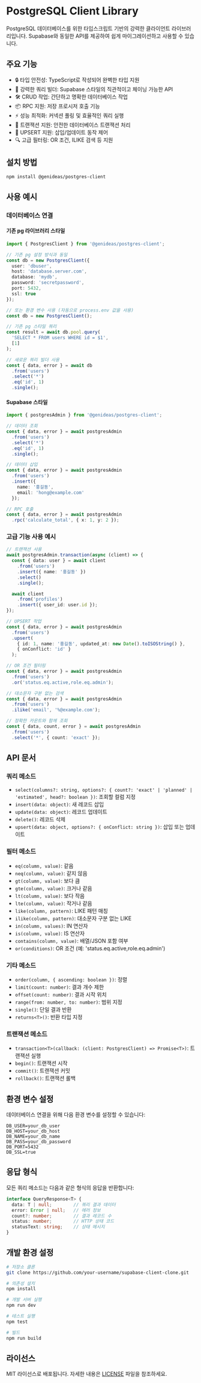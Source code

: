 # PostgreSQL Client Library

PostgreSQL 데이터베이스를 위한 타입스크립트 기반의 강력한 클라이언트 라이브러리입니다. Supabase와 동일한 API를 제공하여 쉽게 마이그레이션하고 사용할 수 있습니다.

## 주요 기능

- 🔒 타입 안전성: TypeScript로 작성되어 완벽한 타입 지원
- 🚀 강력한 쿼리 빌더: Supabase 스타일의 직관적이고 체이닝 가능한 API
- 🛠 CRUD 작업: 간단하고 명확한 데이터베이스 작업
- 📦 RPC 지원: 저장 프로시저 호출 기능
- ⚡ 성능 최적화: 커넥션 풀링 및 효율적인 쿼리 실행
- 💪 트랜잭션 지원: 안전한 데이터베이스 트랜잭션 처리
- 🎯 UPSERT 지원: 삽입/업데이트 동작 제어
- 🔍 고급 필터링: OR 조건, ILIKE 검색 등 지원

## 설치 방법

```bash
npm install @genideas/postgres-client
```

## 사용 예시

### 데이터베이스 연결

#### 기존 pg 라이브러리 스타일
```typescript
import { PostgresClient } from '@genideas/postgres-client';

// 기존 pg 설정 방식과 동일
const db = new PostgresClient({
  user: 'dbuser',
  host: 'database.server.com',
  database: 'mydb',
  password: 'secretpassword',
  port: 5432,
  ssl: true
});

// 또는 환경 변수 사용 (자동으로 process.env 값을 사용)
const db = new PostgresClient();

// 기존 pg 스타일 쿼리
const result = await db.pool.query(
  'SELECT * FROM users WHERE id = $1',
  [1]
);

// 새로운 쿼리 빌더 사용
const { data, error } = await db
  .from('users')
  .select('*')
  .eq('id', 1)
  .single();
```

#### Supabase 스타일

```typescript
import { postgresAdmin } from '@genideas/postgres-client';

// 데이터 조회
const { data, error } = await postgresAdmin
  .from('users')
  .select('*')
  .eq('id', 1)
  .single();

// 데이터 삽입
const { data, error } = await postgresAdmin
  .from('users')
  .insert({ 
    name: '홍길동', 
    email: 'hong@example.com' 
  });

// RPC 호출
const { data, error } = await postgresAdmin
  .rpc('calculate_total', { x: 1, y: 2 });
```

### 고급 기능 사용 예시

```typescript
// 트랜잭션 사용
await postgresAdmin.transaction(async (client) => {
  const { data: user } = await client
    .from('users')
    .insert({ name: '홍길동' })
    .select()
    .single();

  await client
    .from('profiles')
    .insert({ user_id: user.id });
});

// UPSERT 작업
const { data, error } = await postgresAdmin
  .from('users')
  .upsert(
    { id: 1, name: '홍길동', updated_at: new Date().toISOString() },
    { onConflict: 'id' }
  );

// OR 조건 필터링
const { data, error } = await postgresAdmin
  .from('users')
  .or('status.eq.active,role.eq.admin');

// 대소문자 구분 없는 검색
const { data, error } = await postgresAdmin
  .from('users')
  .ilike('email', '%@example.com');

// 정확한 카운트와 함께 조회
const { data, count, error } = await postgresAdmin
  .from('users')
  .select('*', { count: 'exact' });
```

## API 문서

### 쿼리 메소드

- `select(columns?: string, options?: { count?: 'exact' | 'planned' | 'estimated', head?: boolean })`: 조회할 컬럼 지정
- `insert(data: object)`: 새 레코드 삽입
- `update(data: object)`: 레코드 업데이트
- `delete()`: 레코드 삭제
- `upsert(data: object, options?: { onConflict: string })`: 삽입 또는 업데이트

### 필터 메소드

- `eq(column, value)`: 같음
- `neq(column, value)`: 같지 않음
- `gt(column, value)`: 보다 큼
- `gte(column, value)`: 크거나 같음
- `lt(column, value)`: 보다 작음
- `lte(column, value)`: 작거나 같음
- `like(column, pattern)`: LIKE 패턴 매칭
- `ilike(column, pattern)`: 대소문자 구분 없는 LIKE
- `in(column, values)`: IN 연산자
- `is(column, value)`: IS 연산자
- `contains(column, value)`: 배열/JSON 포함 여부
- `or(conditions)`: OR 조건 (예: 'status.eq.active,role.eq.admin')

### 기타 메소드

- `order(column, { ascending: boolean })`: 정렬
- `limit(count: number)`: 결과 개수 제한
- `offset(count: number)`: 결과 시작 위치
- `range(from: number, to: number)`: 범위 지정
- `single()`: 단일 결과 반환
- `returns<T>()`: 반환 타입 지정

### 트랜잭션 메소드

- `transaction<T>(callback: (client: PostgresClient) => Promise<T>)`: 트랜잭션 실행
- `begin()`: 트랜잭션 시작
- `commit()`: 트랜잭션 커밋
- `rollback()`: 트랜잭션 롤백

## 환경 변수 설정

데이터베이스 연결을 위해 다음 환경 변수를 설정할 수 있습니다:

```env
DB_USER=your_db_user
DB_HOST=your_db_host
DB_NAME=your_db_name
DB_PASS=your_db_password
DB_PORT=5432
DB_SSL=true
```

## 응답 형식

모든 쿼리 메소드는 다음과 같은 형식의 응답을 반환합니다:

```typescript
interface QueryResponse<T> {
  data: T | null;        // 쿼리 결과 데이터
  error: Error | null;   // 에러 정보
  count?: number;        // 결과 레코드 수
  status: number;        // HTTP 상태 코드
  statusText: string;    // 상태 메시지
}
```

## 개발 환경 설정

```bash
# 저장소 클론
git clone https://github.com/your-username/supabase-client-clone.git

# 의존성 설치
npm install

# 개발 서버 실행
npm run dev

# 테스트 실행
npm test

# 빌드
npm run build
```

## 라이선스

MIT 라이선스로 배포됩니다. 자세한 내용은 [LICENSE](LICENSE) 파일을 참조하세요.
